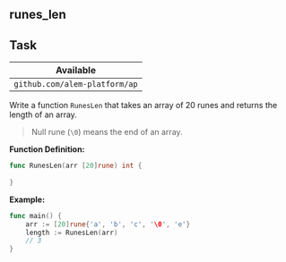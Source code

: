 ## runes_len

## Task

| Available                     |
| ----------------------------- |
| `github.com/alem-platform/ap` |

Write a function `RunesLen` that takes an array of 20 runes and returns the length of an array.

> Null rune (`\0`) means the end of an array.

**Function Definition:**

```go
func RunesLen(arr [20]rune) int {
    
}
```

**Example:**

```go
func main() {
    arr := [20]rune{'a', 'b', 'c', '\0', 'e'}
    length := RunesLen(arr)
    // 3
}
```
